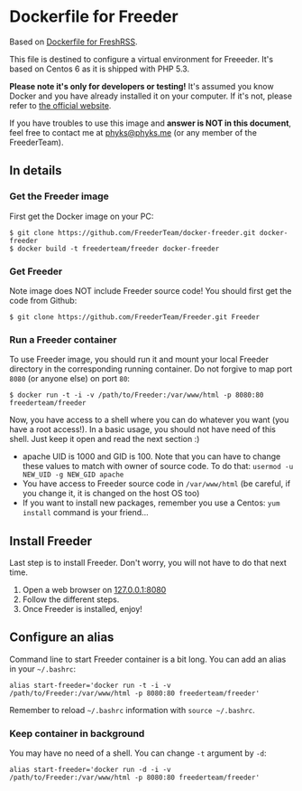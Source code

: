 # Dockerfile for Freeder

Based on [Dockerfile for FreshRSS](https://github.com/marienfressinaud/docker-freshrss).

This file is destined to configure a virtual environment for Freeeder. It's
based on Centos 6 as it is shipped with PHP 5.3.

**Please note it's only for developers or testing!** It's assumed you know Docker and you have already installed it on your computer. If it's not, please refer to [the official website](http://www.docker.com/).

If you have troubles to use this image and **answer is NOT in this document**, feel free to contact me at
phyks@phyks.me (or any member of the FreederTeam).


## In details
### Get the Freeder image

First get the Docker image on your PC:
```
$ git clone https://github.com/FreederTeam/docker-freeder.git docker-freeder
$ docker build -t freederteam/freeder docker-freeder
```

### Get Freeder

Note image does NOT include Freeder source code! You should first get the code
from Github:

```
$ git clone https://github.com/FreederTeam/Freeder.git Freeder
```

### Run a Freeder container

To use Freeder image, you should run it and mount your local Freeder
directory in the corresponding running container. Do not forgive to map port
```8080``` (or anyone else) on port ```80```:

```
$ docker run -t -i -v /path/to/Freeder:/var/www/html -p 8080:80 freederteam/freeder
```

Now, you have access to a shell where you can do whatever you want (you have a
root access!). In a basic usage, you should not have need of this shell. Just
keep it open and read the next section :)

- apache UID is 1000 and GID is 100. Note that you can have to change these
  values to match with owner of source code. To do that: ```usermod -u NEW_UID
  -g NEW_GID apache```
- You have access to Freeder source code in ```/var/www/html``` (be careful, if you
  change it, it is changed on the host OS too)
- If you want to install new packages, remember you use a Centos: ```yum
  install``` command is your friend…


## Install Freeder
Last step is to install Freeder. Don't worry, you will not have to do that
next time.

1. Open a web browser on [127.0.0.1:8080](http://127.0.0.1:8080)
2. Follow the different steps.
3. Once Freeder is installed, enjoy!


## Configure an alias

Command line to start Freeder container is a bit long. You can add an alias in
your ```~/.bashrc```:

```
alias start-freeder='docker run -t -i -v /path/to/Freeder:/var/www/html -p 8080:80 freederteam/freeder'
```

Remember to reload ```~/.bashrc``` information with ```source ~/.bashrc```.


### Keep container in background
You may have no need of a shell. You can change ```-t``` argument by ```-d```:

```
alias start-freeder='docker run -d -i -v /path/to/Freeder:/var/www/html -p 8080:80 freederteam/freeder'
```
